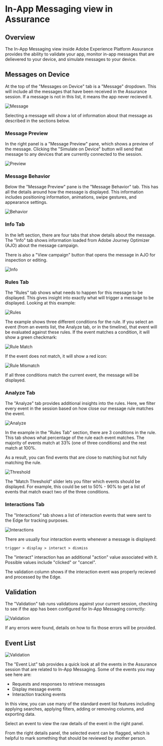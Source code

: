 # In-App Messaging view in Assurance

## Overview

The In-App Messaging view inside Adobe Experience Platform Assurance provides the ability to validate your app, monitor in-app messages that are delievered to your device, and simulate messages to your device.

## Messages on Device

At the top of the "Messages on Device" tab is a "Message" dropdown. This will include all the messages that have been received in the Assurance session. If a message is not in this list, it means the app never recieved it.

![Message](./assets/in-app-messaging/message.png)

Selecting a message will show a lot of information about that message as described in the sections below.

### Message Preview

In the right panel is a "Message Preview" pane, which shows a preview of the message. Clicking the "Simulate on Device" button will send that message to any devices that are currently connected to the session.

![Preview](./assets/in-app-messaging/preview.png)

### Message Behavior

Below the "Message Preview" pane is the "Message Behavior" tab. This has all the details around how the message is displayed. This information includes positioning information, animations, swipe gestures, and appearance settings.

![Behavior](./assets/in-app-messaging/gestures.png)

### Info Tab

In the left section, there are four tabs that show details about the message. The "Info" tab shows information loaded from Adobe Journey Optimizer (AJO) about the message campaign.

There is also a "View campaign" button that opens the message in AJO for inspection or editing.

![Info](./assets/in-app-messaging/info.png)

### Rules Tab

The "Rules" tab shows what needs to happen for this message to be displayed. This gives insight into exactly what will trigger a message to be displayed. Looking at this example:

![Rules](./assets/in-app-messaging/rules.png)

The example shows three different conditions for the rule. If you select an event (from an events list, the Analyze tab, or in the timeline), that event will be evaluated against these rules. If the event matches a condition, it will show a green checkmark:

![Rule Match](./assets/in-app-messaging/rule-match.png)

If the event does not match, it will show a red icon:

![Rule Mismatch](./assets/in-app-messaging/rule-mismatch.png)

If all three conditions match the current event, the message will be displayed.

### Analyze Tab

The "Analyze" tab provides additional insights into the rules. Here, we filter every event in the session based on how close our message rule matches the event.

![Analyze](./assets/in-app-messaging/analyze.png)

In the example in the "Rules Tab" section, there are 3 conditions in the rule. This tab shows what percentage of the rule each event matches. The majority of events match at 33% (one of three conditions) and the rest match at 100%.

As a result, you can find events that are close to matching but not fully matching the rule.

![Threshold](./assets/in-app-messaging/threshold.png)

The "Match Threshold" slider lets you filter which events should be displayed. For example, this could be set to 50% - 90% to get a list of events that match exact two of the three conditions.

### Interactions Tab

The "Interactions" tab shows a list of interaction events that were sent to the Edge for tracking purposes.

![Interactions](./assets/in-app-messaging/interactions.png)

There are usually four interaction events whenever a message is displayed:

```
trigger > display > interact > dismiss
```

The "interact" interaction has an additional "action" value associated with it. Possible values include "clicked" or "cancel".

The validation column shows if the interaction event was properly recieved and processed by the Edge.

## Validation

The "Validation" tab runs validations against your current session, checking to see if the app has been configured for In-App Messaging correctly:

![Validation](./assets/in-app-messaging/validation.png)

If any errors were found, details on how to fix those errors will be provided.

## Event List

![Validation](./assets/in-app-messaging/event-list.png)

The "Event List" tab provides a quick look at all the events in the Assurance session that are related to In-App Messaging. Some of the events you may see here are:

* Requests and responses to retrieve messages
* Display message events
* Interaction tracking events

In this view, you can use many of the standard event list features including applying searches, applying filters, adding or removing columns, and exporting data.

Select an event to view the raw details of the event in the right panel.

From the right details panel, the selected event can be flagged, which is helpful to mark something that should be reviewed by another person.
